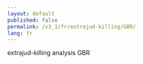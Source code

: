 ```yaml
---
layout: default
published: false
permalink: /v3_1/fr/extrajud-killing/GBR/
lang: fr
---
```


extrajud-killing analysis GBR
